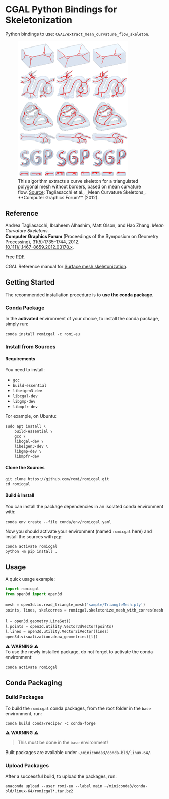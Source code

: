 # CGAL Python Bindings for Skeletonization

Python bindings to use: `CGAL/extract_mean_curvature_flow_skeleton`.

<figure>
  <img src="doc/assets/paper_preview.png" width="350" />
  <figcaption>
    This algorithm extracts a curve skeleton for a triangulated polygonal mesh without borders, based on mean curvature flow.  
    <u>Source</u>: Tagliasacchi et al., _Mean Curvature Skeletons_. **Computer Graphics Forum** (2012).
  </figcaption>
</figure>

## Reference

Andrea Tagliasacchi, Ibraheem Alhashim, Matt Olson, and Hao Zhang. _Mean Curvature Skeletons_.  
**Computer Graphics Forum** (Proceedings of the Symposium on Geometry Processing), 31(5):1735–1744, 2012.  
[10.1111/j.1467-8659.2012.03178.x](https://doi.org/10.1111/j.1467-8659.2012.03178.x).  

Free [PDF](https://www.cs.sfu.ca/~haoz/pubs/tag_sgp12.pdf).  

CGAL Reference manual for [Surface mesh skeletonization](
https://doc.cgal.org/5.4.5/Surface_mesh_skeletonization/group__PkgSurfaceMeshSkeletonizationRef.html).

## Getting Started

The recommended installation procedure is to **use the conda package**.

### Conda Package

In the **activated** environment of your choice, to install the conda package, simply run:

```shell
conda install romicgal -c romi-eu
```

### Install from Sources

#### Requirements

You need to install:  
- `gcc`  
- `build-essential`  
- `libeigen3-dev`  
- `libcgal-dev`
- `libgmp-dev`
- `libmpfr-dev`

For example, on Ubuntu:
```shell
sudo apt install \
    build-essential \
    gcc \
    libcgal-dev \
    libeigen3-dev \
    libgmp-dev \
    libmpfr-dev
```

#### Clone the Sources

```shell
git clone https://github.com/romi/romicgal.git
cd romicgal
```

#### Build & Install

You can install the package dependencies in an isolated conda environment with:

```shell
conda env create --file conda/env/romicgal.yaml
```

Now you should activate your environment (named `romicgal` here) and install the sources with `pip`:

```shell
conda activate romicgal
python -m pip install .
```

## Usage

A quick usage example:

```python
import romicgal
from open3d import open3d

mesh = open3d.io.read_triangle_mesh('sample/TriangleMesh.ply')
points, lines, skelcorres = romicgal.skeletonize_mesh_with_corres(mesh.vertices, mesh.triangles)

l = open3d.geometry.LineSet()
l.points = open3d.utility.Vector3dVector(points)
l.lines = open3d.utility.Vector2iVector(lines)
open3d.visualization.draw_geometries([l])
```

:warning: **WARNING** :warning:  
To use the newly installed package, do not forget to activate the conda environment:

```shell
conda activate romicgal
```

## Conda Packaging

### Build Packages

To build the `romicgal` conda packages, from the root folder in the `base` environment, run:

```shell
conda build conda/recipe/ -c conda-forge
```

:warning: **WARNING** :warning:  
> This must be done in the `base` environment!

Built packages are available under `~/miniconda3/conda-bld/linux-64/`.

### Upload Packages

After a successful build, to upload the packages, run:

```shell
anaconda upload --user romi-eu --label main ~/miniconda3/conda-bld/linux-64/romicgal*.tar.bz2
```